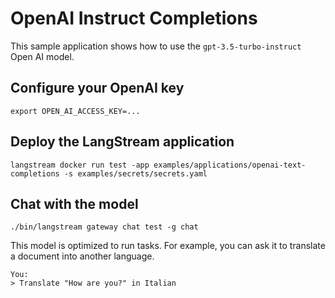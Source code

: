 # OpenAI Instruct Completions

This sample application shows how to use the `gpt-3.5-turbo-instruct` Open AI model.

## Configure your OpenAI key


```
export OPEN_AI_ACCESS_KEY=...
```

## Deploy the LangStream application
```
langstream docker run test -app examples/applications/openai-text-completions -s examples/secrets/secrets.yaml 
```

## Chat with the model

```
./bin/langstream gateway chat test -g chat
```

This model is optimized to run tasks. For example, you can ask it to translate a document into another language.

```
You: 
> Translate "How are you?" in Italian
```




